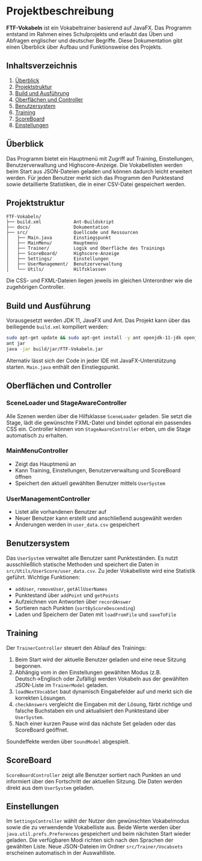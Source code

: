 # Projektbeschreibung

**FTF-Vokabeln** ist ein Vokabeltrainer basierend auf JavaFX. Das Programm entstand im Rahmen eines Schulprojekts und erlaubt das Üben und Abfragen englischer und deutscher Begriffe. Diese Dokumentation gibt einen Überblick über Aufbau und Funktionsweise des Projekts.

## Inhaltsverzeichnis

1. [Überblick](#überblick)
2. [Projektstruktur](#projektstruktur)
3. [Build und Ausführung](#build-und-ausführung)
4. [Oberflächen und Controller](#oberflächen-und-controller)
5. [Benutzersystem](#benutzersystem)
6. [Training](#training)
7. [ScoreBoard](#scoreboard)
8. [Einstellungen](#einstellungen)


## Überblick

Das Programm bietet ein Hauptmenü mit Zugriff auf Training, Einstellungen, Benutzerverwaltung und Highscore-Anzeige. Die Vokabellisten werden beim Start aus JSON-Dateien geladen und können dadurch leicht erweitert werden. Für jeden Benutzer merkt sich das Programm den Punktestand sowie detaillierte Statistiken, die in einer CSV-Datei gespeichert werden.

## Projektstruktur

```
FTF-Vokabeln/
├── build.xml            Ant-Buildskript
├── docs/                Dokumentation
├── src/                 Quellcode und Ressourcen
│   ├── Main.java        Einstiegspunkt
│   ├── MainMenu/        Hauptmenü
│   ├── Trainer/         Logik und Oberfläche des Trainings
│   ├── ScoreBoard/      Highscore-Anzeige
│   ├── Settings/        Einstellungen
│   ├── UserManagement/  Benutzerverwaltung
│   └── Utils/           Hilfsklassen
```

Die CSS- und FXML-Dateien liegen jeweils im gleichen Unterordner wie die zugehörigen Controller.

## Build und Ausführung

Vorausgesetzt werden JDK 11, JavaFX und Ant. Das Projekt kann über das beiliegende `build.xml` kompiliert werden:

```bash
sudo apt-get update && sudo apt-get install -y ant openjdk-11-jdk openjfx
ant jar
java -jar build/jar/FTF-Vokabeln.jar
```

Alternativ lässt sich der Code in jeder IDE mit JavaFX-Unterstützung starten. `Main.java` enthält den Einstiegspunkt.

## Oberflächen und Controller

### SceneLoader und StageAwareController

Alle Szenen werden über die Hilfsklasse `SceneLoader` geladen. Sie setzt die Stage, lädt die gewünschte FXML-Datei und bindet optional ein passendes CSS ein. Controller können von `StageAwareController` erben, um die Stage automatisch zu erhalten.

### MainMenuController

* Zeigt das Hauptmenü an
* Kann Training, Einstellungen, Benutzerverwaltung und ScoreBoard öffnen
* Speichert den aktuell gewählten Benutzer mittels `UserSystem`

### UserManagementController

* Listet alle vorhandenen Benutzer auf
* Neuer Benutzer kann erstellt und anschließend ausgewählt werden
* Änderungen werden in `user_data.csv` gespeichert

## Benutzersystem

Das `UserSystem` verwaltet alle Benutzer samt Punkteständen. Es nutzt ausschließlich statische Methoden und speichert die Daten in `src/Utils/UserScore/user_data.csv`. Zu jeder Vokabelliste wird eine Statistik geführt. Wichtige Funktionen:

* `addUser`, `removeUser`, `getAllUserNames`
* Punktestand über `addPoint` und `getPoints`
* Aufzeichnen von Antworten über `recordAnswer`
* Sortieren nach Punkten (`sortByScoreDescending`)
* Laden und Speichern der Daten mit `loadFromFile` und `saveToFile`

## Training

Der `TrainerController` steuert den Ablauf des Trainings:

1. Beim Start wird der aktuelle Benutzer geladen und eine neue Sitzung begonnen.
2. Abhängig vom in den Einstellungen gewählten Modus (z.B. Deutsch→Englisch oder Zufällig) werden Vokabeln aus der gewählten JSON-Liste im `TrainerModel` geladen.
3. `loadNextVocabSet` baut dynamisch Eingabefelder auf und merkt sich die korrekten Lösungen.
4. `checkAnswers` vergleicht die Eingaben mit der Lösung, färbt richtige und falsche Buchstaben ein und aktualisiert den Punktestand über `UserSystem`.
5. Nach einer kurzen Pause wird das nächste Set geladen oder das ScoreBoard geöffnet.

Soundeffekte werden über `SoundModel` abgespielt.

## ScoreBoard

`ScoreBoardController` zeigt alle Benutzer sortiert nach Punkten an und informiert über den Fortschritt der aktuellen Sitzung. Die Daten werden direkt aus dem `UserSystem` geladen.

## Einstellungen

Im `SettingsController` wählt der Nutzer den gewünschten Vokabelmodus sowie die zu verwendende Vokabelliste aus. Beide Werte werden über `java.util.prefs.Preferences` gespeichert und beim nächsten Start wieder geladen. Die verfügbaren Modi richten sich nach den Sprachen der gewählten Liste. Neue JSON-Dateien im Ordner `src/Trainer/Vocabsets` erscheinen automatisch in der Auswahlliste.


